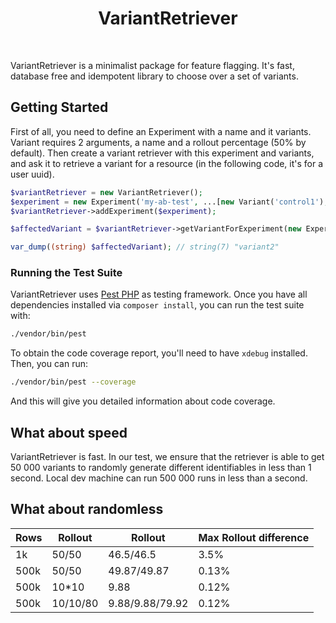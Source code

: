 <p align="center">
    <h1 align="center">
        VariantRetriever
    </h1>
</p>
<br>

VariantRetriever is a minimalist package for feature flagging. It's fast, database free and idempotent library to choose over a set of variants.


## Getting Started

First of all, you need to define an Experiment with a name and it variants. Variant requires 2 arguments, a name and a rollout percentage (50% by default).
Then create a variant retriever with this experiment and variants, and ask it to retrieve a variant for a resource (in the following code, it's for a user uuid).


```php
$variantRetriever = new VariantRetriever();
$experiment = new Experiment('my-ab-test', ...[new Variant('control1'), new Variant('variant2')]);
$variantRetriever->addExperiment($experiment);

$affectedVariant = $variantRetriever->getVariantForExperiment(new Experiment('my-ab-test'), '77d8a1d5-97ba-42db-a4a7-3b9562f0ff22');

var_dump((string) $affectedVariant); // string(7) "variant2"
```

### Running the Test Suite

VariantRetriever uses [Pest PHP](https://pestphp.com) as testing framework. Once you have all dependencies installed via `composer install`, you can run the test suite with:

```bash
./vendor/bin/pest
```

To obtain the code coverage report, you'll need to have `xdebug` installed. Then, you can run:

```bash
./vendor/bin/pest --coverage
```

And this will give you detailed information about code coverage.

## What about speed

VariantRetriever is fast. In our test, we ensure that the retriever is able to get 50 000 variants to randomly generate different identifiables in less than 1 second.
Local dev machine can run 500 000 runs in less than a second.

## What about randomless


| Rows | Rollout | Rollout | Max Rollout difference |
| --- | --- | --- | --- |
| 1k | 50/50 | 46.5/46.5 | 3.5% |
| 500k | 50/50 | 49.87/49.87 | 0.13% |
| 500k | 10*10 | 9.88 | 0.12% |
| 500k | 10/10/80 | 9.88/9.88/79.92 | 0.12% |

